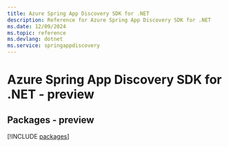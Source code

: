 ```yaml
---
title: Azure Spring App Discovery SDK for .NET
description: Reference for Azure Spring App Discovery SDK for .NET
ms.date: 12/09/2024
ms.topic: reference
ms.devlang: dotnet
ms.service: springappdiscovery
---
```

# Azure Spring App Discovery SDK for .NET - preview
## Packages - preview
[!INCLUDE [packages](spring-app-discovery-index.md)]